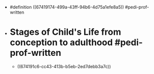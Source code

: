 - #definition ((67419174-499a-43ff-94b6-4d75a1efe8a5)) #pedi-prof-written
- # Stages of Child's Life from conception to adulthood #pedi-prof-written
	- ((674191c6-cc43-413b-b5eb-2ed7debb3a7c))